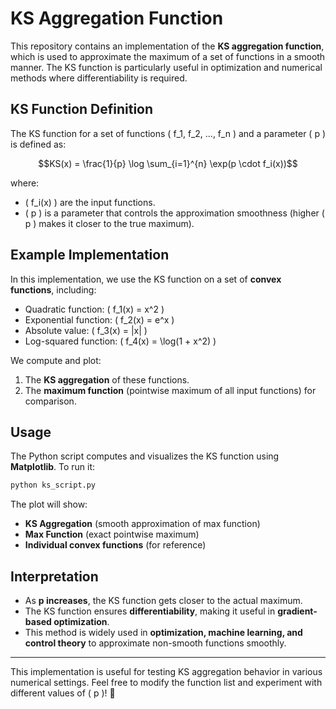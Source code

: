 # KS Aggregation Function

This repository contains an implementation of the **KS aggregation function**, which is used to approximate the maximum of a set of functions in a smooth manner. The KS function is particularly useful in optimization and numerical methods where differentiability is required.

## **KS Function Definition**
The KS function for a set of functions \( f_1, f_2, ..., f_n \) and a parameter \( p \) is defined as:

```math
KS(x) = \frac{1}{p} \log \sum_{i=1}^{n} \exp(p \cdot f_i(x))
```

where:
- \( f_i(x) \) are the input functions.
- \( p \) is a parameter that controls the approximation smoothness (higher \( p \) makes it closer to the true maximum).

## **Example Implementation**
In this implementation, we use the KS function on a set of **convex functions**, including:
- Quadratic function: \( f_1(x) = x^2 \)
- Exponential function: \( f_2(x) = e^x \)
- Absolute value: \( f_3(x) = |x| \)
- Log-squared function: \( f_4(x) = \log(1 + x^2) \)

We compute and plot:
1. The **KS aggregation** of these functions.
2. The **maximum function** (pointwise maximum of all input functions) for comparison.

## **Usage**
The Python script computes and visualizes the KS function using **Matplotlib**. To run it:
```bash
python ks_script.py
```

The plot will show:
- **KS Aggregation** (smooth approximation of max function)
- **Max Function** (exact pointwise maximum)
- **Individual convex functions** (for reference)

## **Interpretation**
- As **p increases**, the KS function gets closer to the actual maximum.
- The KS function ensures **differentiability**, making it useful in **gradient-based optimization**.
- This method is widely used in **optimization, machine learning, and control theory** to approximate non-smooth functions smoothly.

---

This implementation is useful for testing KS aggregation behavior in various numerical settings. Feel free to modify the function list and experiment with different values of \( p \)! 🚀
